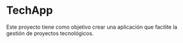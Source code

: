 # TechApp
Este proyecto tiene como objetivo crear una aplicación que  facilite la gestión de proyectos tecnológicos.
